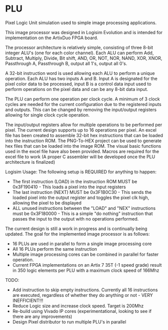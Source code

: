 # PLU
Pixel Logic Unit simulation used to simple image processing applications.

This image processor was designed in Logisim Evolution and is intended for implementation on the ArtixDuo FPGA board.

The processor architecture is relatively simple, consisting of three 8-bit integer ALU's (one for each color channel). Each ALU can perform Add, Subtract, Multiply, Divide, Bit shift, AND, OR, NOT, NOR, NAND, XOR, XNOR, Passthrough A, Passthrough B, output all 1's, output all 0's.

A 32-bit instruction word is used allowing each ALU to perform a unique operation. Each ALU has two inputs A and B. Input A is designated for the pixel color data to be processed, input B is a control data input used to perform operations on the pixel data and can be any 8-bit data input. 

The PLU can perform one operation per clock cycle. A minimum of 3 clock cycles are needed for the current configuration due to the registered inputs and outputs. This can be changed by removing the input/output registers allowing for single clock cycle operation. 

The input/output registers allow for multiple operations to be performed per pixel. The current design supports up to 16 operations per pixel. An excel file has been created to assemble 32-bit hex instructions that can be loaded into the instruction ROM. The PNG-To-HEX project can be used to generate hex files that can be loaded into the image ROM. The visual basic functions used in the excel file have also been provided. Macros are required for the excel file to work (A proper C assembler will be developed once the PLU architecture is finalized)

Logisim Usage: 
The following setup is REQUIRED for anything to happen:
- The first instruction (LOAD) in the instruction ROM MUST be 0x3F190410 - This loads a pixel into the input registers
- The last instruction (NEXT) MUST be 0x3F1B0C30 - This sends the loaded pixel into the output register and toggles the pixel clk high, allowing the pixel to be displayed
- ALL unused instructions between the "LOAD" and "NEX" instructions must be 0x3F180000 - This is a simple "do nothing" instruction that passes the input to the output with no operations performed. 

The current design is still a work in progress and is continually being updated. The goal for the implemented image processor is as follows: 
- 16 PLUs are used in parallel to form a single image processing core
- All 16 PLUs perform the same instruction
- Multiple image processing cores can be combined in parallel for faster operation. 
- Current FPGA implementations on an Artix 7 35T (-1 speed grade) result in 350 logic elements per PLU with a maximum clock speed of 166Mhz

TODO: 
- Add instruction to skip empty instructions. Currently all 16 instructions are executed, regardless of whether they do anything or not - VERY INEFFICIENT!!!
- Reduce Logic size and increase clock speed. Target is 200Mhz
- Re-build using Vivado IP cores (experimentational, looking to see if there are any improvements)
- Design Pixel distributor to run multiple PLU's in parallel 
